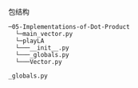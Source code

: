 包结构
```
─05-Implementations-of-Dot-Product
  └─main_vector.py
  └─playLA
  └───__init__.py  
  └───_globals.py  
  └───Vector.py
```

`_globals.py`
```


```
